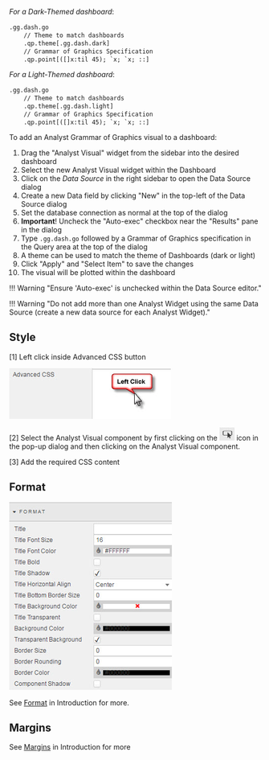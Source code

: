 
_For a Dark-Themed dashboard_:

```
.gg.dash.go 
	// Theme to match dashboards
	.qp.theme[.gg.dash.dark]
	// Grammar of Graphics Specification
	.qp.point[([]x:til 45); `x; `x; ::]
```

_For a Light-Themed dashboard_:

```
.gg.dash.go 
	// Theme to match dashboards
	.qp.theme[.gg.dash.light]
	// Grammar of Graphics Specification
	.qp.point[([]x:til 45); `x; `x; ::]
```

 To add an Analyst Grammar of Graphics visual to a dashboard:

1. Drag the "Analyst Visual" widget from the sidebar into the desired dashboard
2. Select the new Analyst Visual widget within the Dashboard
3. Click on the _Data Source_ in the right sidebar to open the Data Source dialog
4. Create a new Data field by clicking "New" in the top-left of the Data Source dialog
5. Set the database connection as normal at the top of the dialog
6. **Important**! Uncheck the "Auto-exec" checkbox near the "Results" pane in the dialog
7. Type `.gg.dash.go` followed by a Grammar of Graphics specification in the Query area at the top of the dialog
8. A theme can be used to match the theme of Dashboards (dark or light)
9. Click "Apply" and "Select Item" to save the changes
10. The visual will be plotted within the dashboard

!!! Warning "Ensure 'Auto-exec' is unchecked within the Data Source editor."

!!! Warning "Do not add more than one Analyst Widget using the same Data Source (create a new data source for each Analyst Widget)."

## Style

[1] Left click inside Advanced CSS button

![Screenshot](img/leftclickcss.jpg)

[2] Select the Analyst Visual component by first clicking on the ![Screenshot](img/cssselecticon.jpg) icon in the pop-up dialog and then clicking on the Analyst Visual component. 

[3] Add the required CSS content

## Format

![Screenshot](img/3dchartformat.jpg)

See [Format](introduction#format) in Introduction for more.

## Margins

See [Margins](introduction#margins) in Introduction for more
